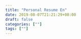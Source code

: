 ```yaml
---
title: "Personal Resume En"
date: 2019-08-07T21:21:29+08:00
draft: false
categories: [""]
tags: [""]
---
```


